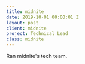 ```yaml
---
title: midnite
date: 2019-10-01 00:00:01 Z
layout: post
client: midnite
project: Technical Lead
class: midnite
---
```


<p>Ran midnite's tech team.</p>
